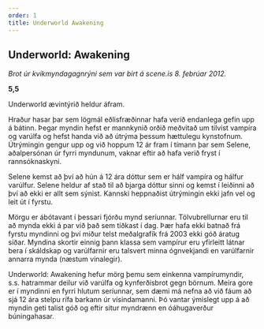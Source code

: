 ```yaml
---
order: 1
title: Underworld Awakening
---
```


## Underworld: Awakening

*Brot úr kvikmyndagagnrýni sem var birt á scene.is 8. febrúar 2012.*

**5,5**

Underworld ævintýrið heldur áfram.

Hraður hasar þar sem lögmál eðlisfræðinnar hafa verið endanlega gefin upp á bátinn. Þegar myndin hefst er mannkynið orðið meðvitað um tilvist vampíra og varúlfa og hefst handa við að útrýma þessum hættulegu kynstofnum. Útrýmingin gengur upp og við hoppum 12 ár fram í tímann þar sem Selene, aðalpersónan úr fyrri myndunum, vaknar eftir að hafa verið fryst í rannsóknaskyni.

Selene kemst að því að hún á 12 ára dóttur sem er hálf vampíra og hálfur varúlfur. Selene heldur af stað til að bjarga dóttur sinni og kemst í leiðinni að því að ekki er allt sem sýnist. Kannski heppnaðist útrýmingin ekki jafn vel og leit út í fyrstu.

Mörgu er ábótavant í þessari fjórðu mynd seríunnar. Tölvubrellurnar eru til að mynda ekki á par við það sem tíðkast í dag. Þær hafa ekki batnað frá fyrstu myndinni og því miður telst meðalgrafík frá 2003 ekki góð áratug síðar. Myndina skortir einnig þann klassa sem vampírur eru yfirleitt látnar bera í skáldskap og varúlfarnir eru talsvert minna ógnvekjandi en varúlfarnir annarra mynda (næstum vinalegir).

Underworld: Awakening hefur mörg þemu sem einkenna vampírumyndir, s.s. hatrammar deilur við varúlfa og kynferðisbrot gegn börnum. Meira gore er í myndinni en fyrri hlutum seríunnar, sem dæmi má nefna að við fáum að sjá 12 ára stelpu rífa barkann úr vísindamanni. Þó vantar ýmislegt upp á að myndin geti talist góð og eftir situr myndrænn en óáhugaverður búningahasar.
